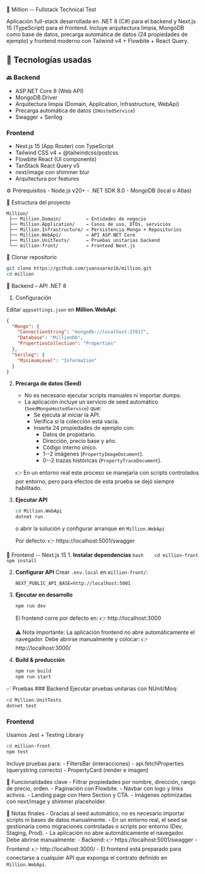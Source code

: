 📘 Million -- Fullstack Technical Test

Aplicación full-stack desarrollada en .NET 8 (C#) para el backend y
Next.js 15 (TypeScript) para el frontend. Incluye arquitectura limpia,
MongoDB como base de datos, precarga automática de datos (24 propiedades
de ejemplo) y frontend moderno con Tailwind v4 + Flowbite + React Query.

## 🚀 Tecnologías usadas

### 🔙 Backend

- ASP.NET Core 8 (Web API)  
- MongoDB.Driver  
- Arquitectura limpia (Domain, Application, Infrastructure, WebApi)  
- Precarga automática de datos (`IHostedService`)  
- Swagger + Serilog  

### Frontend

-   Next.js 15 (App Router) con TypeScript
-   Tailwind CSS v4 + @tailwindcss/postcss
-   Flowbite React (UI components)
-   TanStack React Query v5
-   next/image con shimmer blur
-   Arquitectura por features

⚙️ Prerequisitos - Node.js v20+ - .NET SDK 8.0 - MongoDB (local o Atlas)

📂 Estructura del proyecto

    Million/
     ├── Million.Domain/         → Entidades de negocio
     ├── Million.Application/    → Casos de uso, DTOs, servicios
     ├── Million.Infrastructure/ → Persistencia Mongo + Repositorios
     ├── Million.WebApi/         → API ASP.NET Core
     ├── Million.UnitTests/      → Pruebas unitarias backend
     └── million-front/          → Frontend Next.js

🔧 Clonar repositorio

``` bash
git clone https://github.com/juansuarez16/million.git
cd million
```

🔧 Backend – API .NET 8  
1. Configuración  

Editar `appsettings.json` en **Million.WebApi**:


```json
{
  "Mongo": {
    "ConnectionString": "mongodb://localhost:27017",
    "Database": "MillionDb",
    "PropertiesCollection": "Properties"
  },
  "Serilog": {
    "MinimumLevel": "Information"
  }
}
```


2.  **Precarga de datos (Seed)**

    -   No es necesario ejecutar scripts manuales ni importar dumps.
    -   La aplicación incluye un servicio de seed automático
        (`SeedMongoHostedService`) que:
        -   Se ejecuta al iniciar la API.
        -   Verifica si la colección está vacía.
        -   Inserta 24 propiedades de ejemplo con:
            -   Datos de propietario.
            -   Dirección, precio base y año.
            -   Código interno único.
            -   1--2 imágenes (`PropertyImageDocument`).
            -   0--2 trazas históricas (`PropertyTraceDocument`).

    👉 En un entorno real este proceso se manejaría con scripts
    controlados por entorno, pero para efectos de esta prueba se dejó
    siempre habilitado.

3.  **Ejecutar API**

    ``` bash
    cd Million.WebApi
    dotnet run
    ```

    o abrir la solución y configurar arranque en `Million.WebApi`

    Por defecto: 👉 https://localhost:5001/swagger

🎨 Frontend -- Next.js 15 1. **Instalar dependencias**
`bash    cd million-front    npm install`

2.  **Configurar API** Crear `.env.local` en `million-front/`:

    ``` env
    NEXT_PUBLIC_API_BASE=http://localhost:5001
    ```

3.  **Ejecutar en desarrollo**

    ``` bash
    npm run dev
    ```

    El frontend corre por defecto en: 👉 http://localhost:3000

    ⚠️ Nota importante: La aplicación frontend no abre automáticamente
    el navegador. Debe abrirse manualmente y colocar: 👉
    http://localhost:3000/

4.  **Build & producción**

    ``` bash
    npm run build
    npm run start
    ```

✅ Pruebas \### Backend Ejecutar pruebas unitarias con NUnit/Moq:

``` bash
cd Million.UnitTests
dotnet test
```

### Frontend

Usamos Jest + Testing Library

``` bash
cd million-front
npm test
```

Incluye pruebas para: - FiltersBar (interacciones) - api.fetchProperties
(querystring correcto) - PropertyCard (render e imagen)

📸 Funcionalidades clave - Filtrar propiedades por nombre, dirección,
rango de precio, orden. - Paginación con Flowbite. - Navbar con logo y
links activos. - Landing page con Hero Section y CTA. - Imágenes
optimizadas con next/image y shimmer placeholder.

📝 Notas finales - Gracias al seed automático, no es necesario importar
scripts ni bases de datos manualmente. - En un entorno real, el seed se
gestionaría como migraciones controladas o scripts por entorno (Dev,
Staging, Prod). - La aplicación no abre automáticamente el navegador.
Debe abrirse manualmente: - Backend: 👉 https://localhost:5001/swagger -
Frontend: 👉 http://localhost:3000/ - El frontend está preparado para
conectarse a cualquier API que exponga el contrato definido en
`Million.WebApi`.
